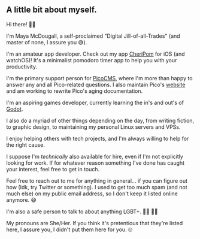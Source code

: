 ## A little bit about myself.

Hi there! 👋🏻

I'm Maya McDougall, a self-proclaimed "Digital Jill-of-all-Trades" (and master of none, I assure you 😅).

I'm an amateur app developer.  Check out my app [CheriPom](http://cheripom.mayamcdougall.me) for iOS (and watchOS)!  It's a minimalist pomodoro timer app to help you with your productivity.

I'm the primary support person for [PicoCMS](https://github.com/picocms/Pico), where I'm more than happy to answer any and all Pico-related questions.  I also maintain Pico's [website](https://picocms.org) and am working to rewrite Pico's aging documentation.

I'm an aspiring games developer, currently learning the in's and out's of [Godot](https://github.com/godotengine/godot).

I also do a myriad of other things depending on the day, from writing fiction, to graphic design, to maintaining my personal Linux servers and VPSs.

I enjoy helping others with tech projects, and I'm always willing to help for the right cause.

I suppose I'm *technically* also available for hire, even if I'm not explicitly looking for work.  If for whatever reason something I've done has caught your interest, feel free to get in touch.

Feel free to reach out to me for anything in general... if you can figure out how (Idk, try Twitter or something). I used to get too much spam (and not much else) on my public email address, so I don't keep it listed online anymore. 😅

I'm also a safe person to talk to about anything LGBT+. 🏳️‍🌈 🏳️‍⚧️

My pronouns are She/Her.  If you think it's pretentious that they're listed here, I assure you, I didn't put them here for you. 🙄

